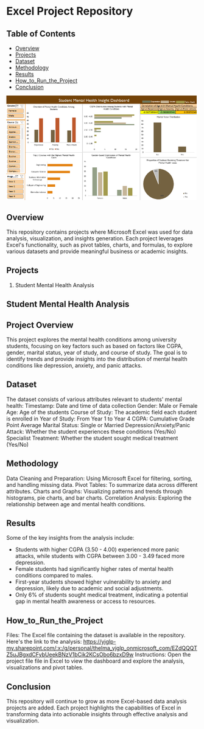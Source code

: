 # Excel Project Repository

## Table of Contents
- [Overview](#Overview)
- [Projects](#Projects)
- [Dataset](#Dataset)
- [Methodology](#Methodology)
- [Results](#Results)
- [How_to_Run_the_Project](#How_to_Run_the_Project)
- [Conclusion](#Conclusion)

<img src="https://github.com/Thelma-DataNerd/data_analysis_projects_using_excel/blob/main/Dashboard.png" width="500"/>

  
## Overview
This repository contains projects where Microsoft Excel was used for data analysis, visualization, and insights generation. 
Each project leverages Excel's functionality, such as pivot tables, charts, and formulas, to explore various datasets and provide meaningful business or academic insights.

## Projects
1. Student Mental Health Analysis

   
## Student Mental Health Analysis
## Project Overview
This project explores the mental health conditions among university students, focusing on key factors such as based on factors like CGPA, gender, 
marital status, year of study, and course of study.
The goal is to identify trends and provide insights into the distribution of mental health conditions like depression, anxiety, and panic attacks.

## Dataset
The dataset consists of various attributes relevant to students' mental health:
Timestamp: Date and time of data collection
Gender: Male or Female
Age: Age of the students
Course of Study: The academic field each student is enrolled in
Year of Study: From Year 1 to Year 4
CGPA: Cumulative Grade Point Average
Marital Status: Single or Married
Depression/Anxiety/Panic Attack: Whether the student experiences these conditions (Yes/No)
Specialist Treatment: Whether the student sought medical treatment (Yes/No)

## Methodology
Data Cleaning and Preparation: Using Microsoft Excel for filtering, sorting, and handling missing data.
Pivot Tables: To summarize data across different attributes.
Charts and Graphs: Visualizing patterns and trends through histograms, pie charts, and bar charts.
Correlation Analysis: Exploring the relationship between age and mental health conditions.

## Results
Some of the key insights from the analysis include:
- Students with higher CGPA (3.50 - 4.00) experienced more panic attacks, while students with CGPA between 3.00 - 3.49 faced more depression.
- Female students had significantly higher rates of mental health conditions compared to males.
- First-year students showed higher vulnerability to anxiety and depression, likely due to academic and social adjustments.
- Only 6% of students sought medical treatment, indicating a potential gap in mental health awareness or access to resources.
  
## How_to_Run_the_Project
Files: The Excel file containing the dataset is available in the repository. 
Here's the link to the analysis: https://yjglp-my.sharepoint.com/:x:/g/personal/thelma_yjglp_onmicrosoft_com/EZdQQQTZ5uJBgxdCFybUeekBNzV1bCik2KCsObo6bzxD9w
Instructions: Open the project file file in Excel to view the dashboard and explore the analysis, visualizations and pivot tables. 

## Conclusion
This repository will continue to grow as more Excel-based data analysis projects are added. 
Each project highlights the capabilities of Excel in transforming data into actionable insights through effective analysis and visualization.
